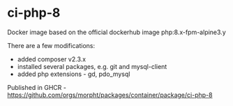 # ci-php-8

Docker image based on the official dockerhub image php:8.x-fpm-alpine3.y

There are a few modifications:

- added composer v2.3.x
- installed several packages, e.g. git and mysql-client
- added php extensions - gd, pdo_mysql

Published in GHCR - https://github.com/orgs/morpht/packages/container/package/ci-php-8
